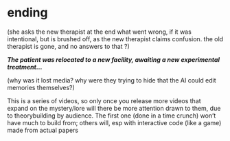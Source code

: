 # ending

(she asks the new therapist at the end what went wrong, if it was intentional, but is brushed off, as the new therapist claims confusion. the old therapist is gone, and no answers to that ?)

***************The patient was relocated to a new facility, awaiting a new experimental treatment…***************

(why was it lost media? why were they trying to hide that the AI could edit memories themselves?)

This is a series of videos, so only once you release more videos that expand on the mystery/lore will there be more attention drawn to them, due to theorybuilding by audience. The first one (done in a time crunch) won’t have much to build from; others will, esp with interactive code (like a game) made from actual papers